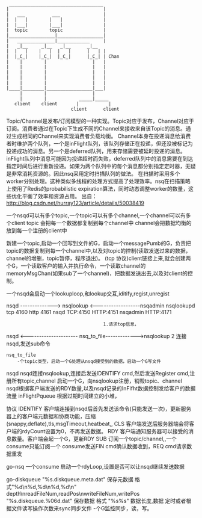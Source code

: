 	 ___________________________________
	|                   				|
	|   ___			 ___    			|
	|  |   |		|   |   			|
	|  |___|		|___|   			|
	|  topic		topic   			|
	|_________________|_________________|
	|   ______________|____________		|
	|   _|__     _|__   _|__      _|__
	|  |   |    |   |  |   |      |   |	|
	|  |_C_|    |_C_|  |_C_|      |_C_|	| Chan
	|    |        |   				|   |
	|    |     	  |    				|	|
	|    |        |   				|	|
	|    |        |   				|	|
	|  	 |        |      			|	|
	|____|________|_________________|___|
		 |        |                 |
		 |	      |            _____|_____
       client    client       |           |
                            client      client


Topic/Channel是发布/订阅模型的一种实现。Topic对应于发布，Channel对应于订阅。消费者通过在Topic下生成不同的Channel来接收来自该Topic的消息。通过生成相同的Channel来实现消费者负载均衡。
Channel本身在投递消息给消费者时维护两个队列，一个是inFlight队列，该队列存储正在投递，但还没被标记为投递成功的消息。另一个是deferred队列，用来存储需要被延时投递的消息。
inFlight队列中消息可能因为投递超时而失败，deferred队列中的消息需要在到达指定时间后进行重新投递。如果为两个队列中的每个消息都分别指定定时器，无疑是非常消耗资源的。因此nsq采用定时扫描队列的做法。 
在扫描时采用多个worker分别处理。这种类似多线程的处理方式提高了处理效率。nsq在扫描策略上使用了Redis的probabilistic expiration算法，同时动态调整worker的数量，这些优化平衡了效率和资源占用。
	出自：http://blog.csdn.net/hurray123/article/details/50038419
	
一个nsqd可以有多个topic,一个topic可以有多个channel,一个channel可以有多个client
topic 会把每一个数据都复制到每个channel中
channel会把数据均衡的放到每一个注册的client中

新建一个topic,启动一个回写到文件的G，启动一个messagePumb的G，负责把topic的数据复制到每一个channel中,以及对topic的控制(读取发送过来的数据，channel的增删，topic暂停，程序退出)。
(tcp 协议)client链接上来,就会创建两个G，一个读取客户的输入并执行命令，一个读取channel的memoryMsgChan(如果sub了一个channel)，把数据发送出去,以及对client的控制。

一个nsqd会启动一个lookuploop,和lookup交互,iditify,regist,unregist

nsqd -------------->	nsqlookup	<------------------nsqadmin
	nsqlookupd 		tcp 4160 http 4161
	nsqd 			TCP:4150 HTTP:4151
	nsqadmin		HTTP:4171

										1.请求top信息，
nsqd <--------------------- nsq_to_file------------->nsqlookup
	2 连接nsqd,发送sub命令

	nsq_to_file 
		-个topic类型，启动一个G处理从nsqd接受到的数据，启动一个G写文件

nsqd
		nsqd连接nsqlookup,连接后发送IDENTIFY cmd,然后发送Register cmd,注册所有topic,channel
		启动一个G，向nsqlookup注册，销毁topic、channel
		nsqd根据客户端发送的RDY数量,以及nsqd记录的InFifht数据控制发给客户的数据流量
		inFlightPqueue 根据过期时间建立的小堆，


协议
    IDENTIFY  客户端连接到nsqd后首先发送该命令(只能发送一次)，更新服务器上的客户端元数据和协商功能，压缩(snappy,deflate),tls,msgTimeout,heatbeat,,
    CLS       客户端发送后服务器端会将客户端的rdyCount设置为0，不再发送数据。
    RDY       客户端通知服务器可以接受的消息数量。客户端会起一个G，更新RDY
    SUB       订阅一个topic/channel,,一个consume只能订阅一个
	consume发送FIN cmd确认数据收到，REQ cmd请求数据重发


go-nsq 
	一个consume 启动一个rdyLoop,设置是否可以让nsqd继续发送数据


go-diskqueue
	"%s.diskqueue.meta.dat" 保存元数据 格式"%d\n%d,%d\n%d,%d\n" depth\nreadFileNum,readPos\nwriteFileNum,writePos
	"%s.diskqueue.%06d.dat" 保存数据 格式 "%s%s" 数据长度,数据
	定时或者根据文件读写操作次数来sync同步文件
	-个G监控同步，读，写。

